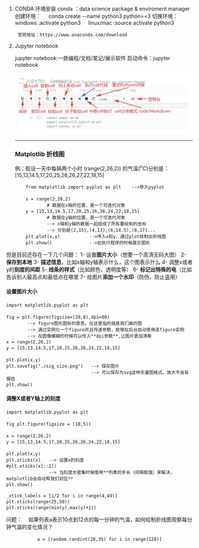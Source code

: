 

1. CONDA 环境安装
        conda ：data science package & enviroment manager
        创建环境：
        $\quad$conda create --name python3 python==3
        切换环境：
        $\quad$windows :activate python3
        $\quad$linux/mac :source activate python3

        官网地址：https://www.anaconda.com/download

2. Jupyter notebook
   
   jupyter notebook:一款编程/文档/笔记/展示软件
    启动命令：jupyter notebook

    ![](images/2022-02-12-16-56-39.png)


    ---
    ### Matplotlib 折线图

    例：假设一天中每隔两个小时 (range(2,26,2)) 的气温($^oC$)分别是：[15,13,14.5,17,20,25,26,26,27,22,18,15]

    ```
        from matplotlib import pyplot as plt    -->导入pyplot

        x = range(2,26,2)
                # 数据在x轴的位置，是一个可迭代对象
        y = [15,13,14.5,17,20,25,26,26,24,22,18,15]
                # 数据在y轴的位置，是一个可迭代对象
                --> x轴和y轴的数据一起组成了所有要绘制的坐标
                --> 分别是(2,15),(4,13),(6,14.5),(8,17)...
        plt.plot(x,y)           -->传入x和y，通过plot绘制出折线图
        plt.show()              -->在执行程序的时候展示图形
    ```


但是目前还存在一下几个问题：
1- 设置**图片大小**（想要一个高清无码大图）
2- **保存到本地**
3- **描述信息**，比如x轴和y轴表示什么，这个图表示什么
4- 调整x或者y的**刻度的间距**
5- **线条的样式**（比如颜色，透明度等）
6- **标记出特殊的电**（比如告诉别人最高点和最低点在哪里
7- 给图片**添加一个水印**（防伪，防止盗用）


#### 设置图片大小
```
import matplotlib.pyplot as plt

fig = plt.figure(figsize=(20,8),dpi=80)
        --> figure图形图标的意思，在这里指的就是我们画的图
        --> 通过实例化一个figure并且传递参数，能够在后台自动使用该figure实例
        --> 在图像模糊的时候可以传入**dpi参数**,让图片更加清晰
x = range(2,26,2)
y = [15,13,14.5,17,20,25,26,26,24,22,18,15]

plt.plot(x,y)
plt.savefig("./sig_size.png")   --> 保存图片
                                --> 可以保存为svg这种矢量图格式，放大不会有锯齿
plt.show()
```

#### 调整X或者Y轴上的刻度

```
import matplotlib.pyplot as plt

fig plt.figure(figsize = (10,5))

x = range(2,26,2)
y = [15,13,14.5,17,20,25,26,26,24,22,18,15]

plt.plot(x,y)
plt.xticks(x)   --> 设置x的刻度
#plt.xticks(x[::2])
                --> 当刻度太密集时候使用**列表的步长（间隔取值）来解决，matplotlib会自动帮我们对应**
plt.show()
```

```
_xtick_labels = [i/2 for i in range(4,49)]
plt.xticks(range(25,50))
plt.xticks(range(min(y),max(y)+1))
```

问题：
&emsp;如果列表a表示10点到12点的每一分钟的气温，如何绘制折线图观察每分钟气温的变化情况？
<div align = center>

`a = [random.randint(20,35) for i in range(120)]`

</div>









